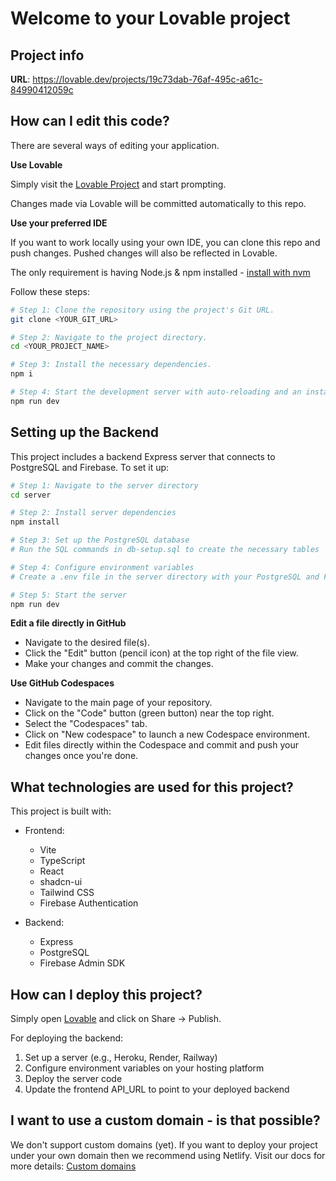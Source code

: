 
# Welcome to your Lovable project

## Project info

**URL**: https://lovable.dev/projects/19c73dab-76af-495c-a61c-84990412059c

## How can I edit this code?

There are several ways of editing your application.

**Use Lovable**

Simply visit the [Lovable Project](https://lovable.dev/projects/19c73dab-76af-495c-a61c-84990412059c) and start prompting.

Changes made via Lovable will be committed automatically to this repo.

**Use your preferred IDE**

If you want to work locally using your own IDE, you can clone this repo and push changes. Pushed changes will also be reflected in Lovable.

The only requirement is having Node.js & npm installed - [install with nvm](https://github.com/nvm-sh/nvm#installing-and-updating)

Follow these steps:

```sh
# Step 1: Clone the repository using the project's Git URL.
git clone <YOUR_GIT_URL>

# Step 2: Navigate to the project directory.
cd <YOUR_PROJECT_NAME>

# Step 3: Install the necessary dependencies.
npm i

# Step 4: Start the development server with auto-reloading and an instant preview.
npm run dev
```

## Setting up the Backend

This project includes a backend Express server that connects to PostgreSQL and Firebase. To set it up:

```sh
# Step 1: Navigate to the server directory
cd server

# Step 2: Install server dependencies
npm install

# Step 3: Set up the PostgreSQL database
# Run the SQL commands in db-setup.sql to create the necessary tables

# Step 4: Configure environment variables
# Create a .env file in the server directory with your PostgreSQL and Firebase configuration

# Step 5: Start the server
npm run dev
```

**Edit a file directly in GitHub**

- Navigate to the desired file(s).
- Click the "Edit" button (pencil icon) at the top right of the file view.
- Make your changes and commit the changes.

**Use GitHub Codespaces**

- Navigate to the main page of your repository.
- Click on the "Code" button (green button) near the top right.
- Select the "Codespaces" tab.
- Click on "New codespace" to launch a new Codespace environment.
- Edit files directly within the Codespace and commit and push your changes once you're done.

## What technologies are used for this project?

This project is built with:

- Frontend:
  - Vite
  - TypeScript
  - React
  - shadcn-ui
  - Tailwind CSS
  - Firebase Authentication

- Backend:
  - Express
  - PostgreSQL
  - Firebase Admin SDK

## How can I deploy this project?

Simply open [Lovable](https://lovable.dev/projects/19c73dab-76af-495c-a61c-84990412059c) and click on Share -> Publish.

For deploying the backend:
1. Set up a server (e.g., Heroku, Render, Railway)
2. Configure environment variables on your hosting platform
3. Deploy the server code
4. Update the frontend API_URL to point to your deployed backend

## I want to use a custom domain - is that possible?

We don't support custom domains (yet). If you want to deploy your project under your own domain then we recommend using Netlify. Visit our docs for more details: [Custom domains](https://docs.lovable.dev/tips-tricks/custom-domain/)
